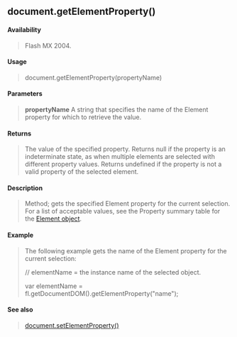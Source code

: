 ## document.getElementProperty()

#### Availability

> Flash MX 2004.

#### Usage

> document.getElementProperty(propertyName)

#### Parameters

> **propertyName** A string that specifies the name of the Element property for which to retrieve the value.

#### Returns

> The value of the specified property. Returns null if the property is an indeterminate state, as when multiple elements are selected with different property values. Returns undefined if the property is not a valid property of the selected element.

#### Description

> Method; gets the specified Element property for the current selection. For a list of acceptable values, see the Property summary table for the [Element object](#_bookmark374).

#### Example

> The following example gets the name of the Element property for the current selection:
>
> // elementName = the instance name of the selected object.
>
> var elementName = fl.getDocumentDOM().getElementProperty("name");

#### See also

> [document.setElementProperty()](#_bookmark283)
